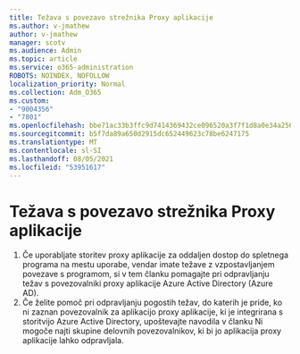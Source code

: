 ```yaml
---
title: Težava s povezavo strežnika Proxy aplikacije
ms.author: v-jmathew
author: v-jmathew
manager: scotv
ms.audience: Admin
ms.topic: article
ms.service: o365-administration
ROBOTS: NOINDEX, NOFOLLOW
localization_priority: Normal
ms.collection: Adm_O365
ms.custom:
- "9004356"
- "7801"
ms.openlocfilehash: bbe71ac33b3ffc9d7414369432ce096520a3f7f1d8a0e34a256df2db7765d583
ms.sourcegitcommit: b5f7da89a650d2915dc652449623c78be6247175
ms.translationtype: MT
ms.contentlocale: sl-SI
ms.lasthandoff: 08/05/2021
ms.locfileid: "53951617"
---
```

# <a name="app-proxy-connection-issue"></a>Težava s povezavo strežnika Proxy aplikacije

1. Če uporabljate storitev proxy aplikacije za oddaljen dostop do spletnega programa na mestu uporabe, vendar [](https://docs.microsoft.com/azure/active-directory/manage-apps/application-proxy-debug-connectors) imate težave z vzpostavljanjem povezave s programom, si v tem članku pomagajte pri odpravljanju težav s povezovalniki proxy aplikacije Azure Active Directory (Azure AD).
2. Če želite pomoč pri odpravljanju pogostih težav, do katerih je pride, ko ni zaznan [](https://docs.microsoft.com/azure/active-directory/application-proxy-connectivity-no-working-connector) povezovalnik za aplikacijo proxy aplikacije, ki je integrirana s storitvijo Azure Active Directory, upoštevajte navodila v članku Ni mogoče najti skupine delovnih povezovalnikov, ki bi jo aplikacija proxy aplikacije lahko odpravljala.
